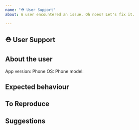 ```yaml
---
name: "⛑️ User Support"
about: A user encountered an issue. Oh noes! Let's fix it.

---
```


<!-- Give the issue a short, clear title -->
<!-- Do not include things like [iOS] or version numbers, they belong below -->

## ⛑️ User Support
<!-- A clear and concise description of what the user is experiencing -->
<!-- Do not simply copy the user's message unless it is very clear -->

## About the user
<!-- Any information about the user that is relevant and not sensitive -->
<!-- NEVER INCLUDE ACTUAL USER DATA -->

App version:
Phone OS:
Phone model:

## Expected behaviour
<!-- A clear and concise description of what the user should be experiencing -->

## To Reproduce
<!-- Clear steps to reproduce the user's issue -->

## Suggestions
<!-- Any suggestions on how to investigate, fix or gather more details to resolve the user's issue faster, and any such details already known -->
<!-- Also mention if there is a workaround that can help the user until the fix is shipped -->
